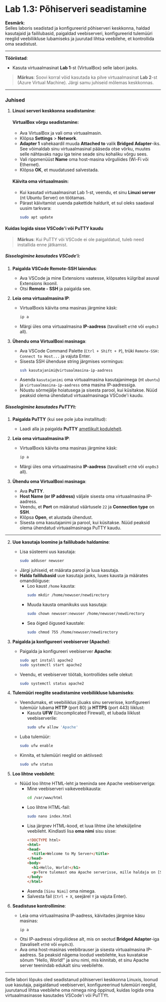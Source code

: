 # Lab 1.3: Põhiserveri seadistamine

**Eesmärk**:  
Selles laboris seadistad ja konfigureerid põhiserveri keskkonna, haldad kasutajaid ja faililubasid, paigaldad veebiserveri, konfigureerid tulemüüri reeglid veebiliikluse lubamiseks ja juurutad lihtsa veebilehe, et kontrollida oma seadistust.

---

**Tööriistad**:  
- Kasuta virtuaalmasinat **Lab 1**-st (VirtualBox) selle labori jaoks.

> **Märkus**: Soovi korral võid kasutada ka pilve virtuaalmasinat **Lab 2**-st (Azure Virtual Machine). Järgi samu juhiseid mõlemas keskkonnas.

---

### Juhised

1. **Linuxi serveri keskkonna seadistamine**:

   #### VirtualBox võrgu seadistamine:
   - Ava VirtualBox ja vali oma virtuaalmasin.
   - Klõpsa **Settings** > **Network**.
   - **Adapter 1** vahekaardil muuda **Attached to** valik **Bridged Adapter**-iks. See võimaldab sinu virtuaalmasinal pääseda otse võrku, muutes selle nähtavaks nagu iga teine seade sinu kohaliku võrgu sees.
   - Vali rippmenüüst **Name** oma host-masina võrguliides (Wi-Fi või Ethernet).
   - Klõpsa **OK**, et muudatused salvestada.

   #### Käivita oma virtuaalmasin:
   - Kui kasutad virtuaalmasinat Lab 1-st, veendu, et sinu **Linuxi server** (nt Ubuntu Server) on töötamas.
   - Pärast käivitamist uuenda pakettide haldurit, et sul oleks saadaval uusim tarkvara:
     ```bash
     sudo apt update
     ```

#### **Kuidas logida sisse VSCode'i või PuTTY kaudu**

> **Märkus**: Kui PuTTY või VSCode ei ole paigaldatud, tuleb need installida enne jätkamist.

##### **Sisselogimine kasutades VSCode'i**:
1. **Paigalda VSCode Remote-SSH laiendus**:
   - Ava VSCode ja mine Extensions vaatesse, klõpsates külgribal asuval Extensions ikoonil.
   - Otsi **Remote - SSH** ja paigalda see.

2. **Leia oma virtuaalmasina IP**:
   - VirtualBoxis käivita oma masinas järgmine käsk:
     ```bash
     ip a
     ```
   - Märgi üles oma virtuaalmasina **IP-aadress** (tavaliselt `eth0` või `enp0s3` all).

3. **Ühendu oma VirtualBoxi masinaga**:
   - Ava VSCode Command Palette (`Ctrl + Shift + P`), trüki `Remote-SSH: Connect to Host...` ja vajuta Enter.
   - Sisesta SSH ühenduse string järgmises vormingus:
     ```bash
     ssh kasutajanimi@virtuaalmasina-ip-aadress
     ```
   - Asenda `kasutajanimi` oma virtuaalmasina kasutajanimega (nt `ubuntu`) ja `virtuaalmasina-ip-aadress` oma masina IP-aadressiga.
   - Nõustu sõrmejälje hoiatusega ja sisesta parool, kui küsitakse. Nüüd peaksid olema ühendatud virtuaalmasinaga VSCode'i kaudu.

##### **Sisselogimine kasutades PuTTYt**:
1. **Paigalda PuTTY** (kui see pole juba installitud):
   - Laadi alla ja paigalda **PuTTY** [ametlikult kodulehelt](https://www.putty.org/).

2. **Leia oma virtuaalmasina IP**:
   - VirtualBoxis käivita oma masinas järgmine käsk:
     ```bash
     ip a
     ```
   - Märgi üles oma virtuaalmasina **IP-aadress** (tavaliselt `eth0` või `enp0s3` all).

3. **Ühendu oma VirtualBoxi masinaga**:
   - Ava **PuTTY**.
   - **Host Name (or IP address)** väljale sisesta oma virtuaalmasina IP-aadress.
   - Veendu, et **Port** on määratud väärtusele `22` ja **Connection type** on **SSH**.
   - Klõpsa **Open**, et alustada ühendust.
   - Sisesta oma kasutajanimi ja parool, kui küsitakse. Nüüd peaksid olema ühendatud virtuaalmasinaga PuTTY kaudu.

---

2. **Uue kasutaja loomine ja faililubade haldamine**:
   - Lisa süsteemi uus kasutaja:
     ```bash
     sudo adduser newuser
     ```
   - Järgi juhiseid, et määrata parool ja luua kasutaja.
   - **Halda faililubasid** uue kasutaja jaoks, luues kausta ja määrates omandiõiguse:
     - Loo kaust `/home` kausta:
       ```bash
       sudo mkdir /home/newuser/newdirectory
       ```
     - Muuda kausta omanikuks uus kasutaja:
       ```bash
       sudo chown newuser:newuser /home/newuser/newdirectory
       ```
     - Sea õiged õigused kaustale:
       ```bash
       sudo chmod 755 /home/newuser/newdirectory
       ```

3. **Paigalda ja konfigureeri veebiserver (Apache)**:
   - Paigalda ja konfigureeri veebiserver **Apache**:
     ```bash
     sudo apt install apache2
     sudo systemctl start apache2
     ```
   - Veendu, et veebiserver töötab, kontrollides selle olekut:
     ```bash
     sudo systemctl status apache2
     ```

4. **Tulemüüri reeglite seadistamine veebiliikluse lubamiseks**:
   - Veendumaks, et veebiliiklus jõuaks sinu serverisse, konfigureeri tulemüür lubama **HTTP** (port 80) ja **HTTPS** (port 443) liiklust:
     - Kasuta **UFW** (Uncomplicated Firewall), et lubada liiklust veebiserverile:
       ```bash
       sudo ufw allow 'Apache'
       ```
   - Luba tulemüür:
     ```bash
     sudo ufw enable
     ```
   - Kinnita, et tulemüüri reeglid on aktiivsed:
     ```bash
     sudo ufw status
     ```

5. **Loo lihtne veebileht**:

   - Nüüd loo lihtne HTML-leht ja teeninda see Apache veebiserveriga:
     - Mine veebiserveri vaikeveebikausta:
       ```bash
       cd /var/www/html
       ```
     - Loo lihtne HTML-fail:
       ```bash
       sudo nano index.html
       ```
     - Lisa järgnev HTML-kood, et luua lihtne ühe leheküljeline veebileht. Kindlasti lisa **oma nimi** sisu sisse:
       ```html
       <!DOCTYPE html>
       <html>
       <head>
         <title>Welcome to My Server</title>
       </head>
       <body>
         <h1>Hello, World!</h1>
         <p>Tere tulemast oma Apache serverisse, mille haldaja on [Sinu Nimi]!</p>
       </body>
       </html>
       ```
     - Asenda `[Sinu Nimi]` oma nimega.
     - Salvesta fail (`Ctrl + X`, seejärel `Y` ja vajuta Enter).

6. **Seadistuse kontrollimine**:

   - Leia oma virtuaalmasina IP-aadress, käivitades järgmise käsu masinas:
     ```bash
     ip a
     ```
   - Otsi IP-aadressi võrguliidese alt, mis on seotud **Bridged Adapter**-iga (tavaliselt `eth0` või `enp0s3`).
   - Ava oma host-masinas veebibrauser ja sisesta virtuaalmasina IP-aadress. Sa peaksid nägema loodud veebilehte, kus kuvatakse sõnum "Hello, World!" ja sinu nimi, mis kinnitab, et sinu Apache server teenindab edukalt sinu veebilehte.

---

Selle labori lõpuks oled seadistanud põhiserveri keskkonna Linuxis, loonud uue kasutaja, paigaldanud veebiserveri, konfigureerinud tulemüüri reeglid, juurutanud lihtsa veebilehe oma nimega ning õppinud, kuidas logida oma virtuaalmasinasse kasutades VSCode'i või PuTTYt.